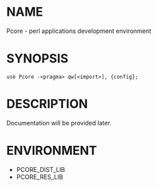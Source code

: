 # NAME

Pcore - perl applications development environment

# SYNOPSIS

    use Pcore -<pragma> qw[<import>], {config};

# DESCRIPTION

Documentation will be provided later.

# ENVIRONMENT

- PCORE\_DIST\_LIB
- PCORE\_RES\_LIB
